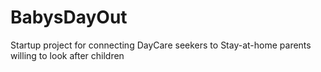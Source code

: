 # BabysDayOut
Startup project for connecting DayCare seekers to Stay-at-home parents willing to look after children

